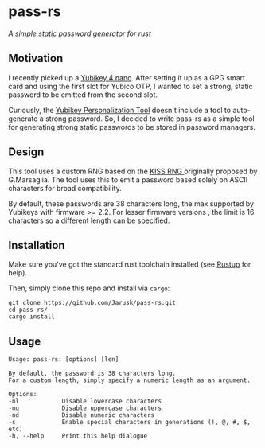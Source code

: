 # pass-rs

*A simple static password generator for rust*

## Motivation
I recently picked up a [Yubikey 4 nano](https://www.yubico.com/products/yubikey-hardware/yubikey4/). After setting it up as a GPG smart card and using the first slot for Yubico OTP, I wanted to set a strong, static password to be emitted from the second slot.

Curiously, the [Yubikey Personalization Tool](https://github.com/Yubico/yubikey-personalization) doesn't include a tool to auto-generate a strong password. So, I decided to write pass-rs as a simple tool for generating strong static passwords to be stored in password managers.

## Design
This tool uses a custom RNG based on the [KISS RNG ](http://www0.cs.ucl.ac.uk/staff/D.Jones/GoodPracticeRNG.pdf) originally proposed by G.Marsaglia. The tool uses this to emit a password based solely on ASCII characters for broad compatibility.

By default, these passwords are 38 characters long, the max supported by Yubikeys with firmware >= 2.2. For lesser firmware versions , the limit is 16 characters so a different length can be specified.

## Installation
Make sure you've got the standard rust toolchain installed (see [Rustup](https://www.rustup.rs/) for help).


Then, simply clone this repo and install via `cargo`:

```
git clone https://github.com/Jarusk/pass-rs.git
cd pass-rs/
cargo install
```

## Usage
```
Usage: pass-rs: [options] [len]

By default, the password is 38 characters long.
For a custom length, simply specify a numeric length as an argument.

Options:
-nl            Disable lowercase characters
-nu            Disable uppercase characters
-nd            Disable numeric characters
-s             Enable special characters in generations (!, @, #, $, etc)
-h, --help     Print this help dialogue
```
